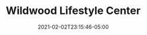 ---
title: "Wildwood Lifestyle Center"
date: 2021-02-02T23:15:46-05:00
draft: false
images: "/img/wildwoodhealth.com"
link: https://wildwoodhealth.com
categories:
- "WordPress"
- "Linux"
- "NGINX"
- "MariaDB"
---
